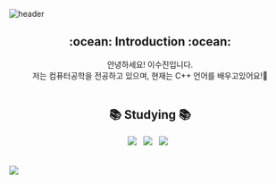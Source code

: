 

<!--
**LS2jin/LS2jin** is a ✨ _special_ ✨ repository because its `README.md` (this file) appears on your GitHub profile.

Here are some ideas to get you started:

- 🔭 I’m currently working on ...
- 🌱 I’m currently learning ...
- 👯 I’m looking to collaborate on ...
- 🤔 I’m looking for help with ...
- 💬 Ask me about ...
- 📫 How to reach me: ...
- 😄 Pronouns: ...
- ⚡ Fun fact: ...
-->

![header](https://capsule-render.vercel.app/api?type=waving&color=0:0064CD,100:98D3FF&text=Sujin's%20GitHub%20&animation=twinkling&fontSize=50&fontAlignY=40&fontAlign=52&height=200&fontColor=FFFFFF)
 <h2 align="center">:ocean: Introduction :ocean:</h2>
 
<div align="center">
  안녕하세요! 이수진입니다.<br>
  저는 컴퓨터공학을 전공하고 있으며, 현재는 C++ 언어를 배우고있어요!🌱
</div>
<br>
<h2 align="center">📚 Studying 📚</h2>
<div align="center">
  <img src="https://img.shields.io/badge/c++-00599C?style=for-the-badge&logo=c%2B%2B&logoColor=white"/></a> &nbsp
  <img src="https://img.shields.io/badge/python-3670A0?style=for-the-badge&logo=python&logoColor=ffdd54"/></a> &nbsp
  <img src="https://img.shields.io/badge/C-00599C?style=for-the-badge&logo=c&logoColor=white"></a> &nbsp
</div>
<br><br>

<img src="https://capsule-render.vercel.app/api?type=waving&color=0:0064CD,100:98D3FF&height=150&section=footer"/>
